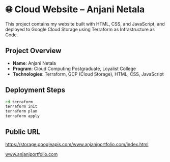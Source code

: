 # 🌐 Cloud Website – Anjani Netala

This project contains my website built with HTML, CSS, and JavaScript, and deployed to Google Cloud Storage using Terraform as Infrastructure as Code.

##  Project Overview
- **Name**: Anjani Netala
- **Program**: Cloud Computing Postgraduate, Loyalist College
- **Technologies**: Terraform, GCP (Cloud Storage), HTML, CSS, JavaScript

##  Deployment Steps

```bash
cd terraform
terraform init
terraform plan
terraform apply
```
## Public URL

https://storage.googleapis.com/www.anjaniportfolio.com/index.html 

www.anjaniportfolio.com
